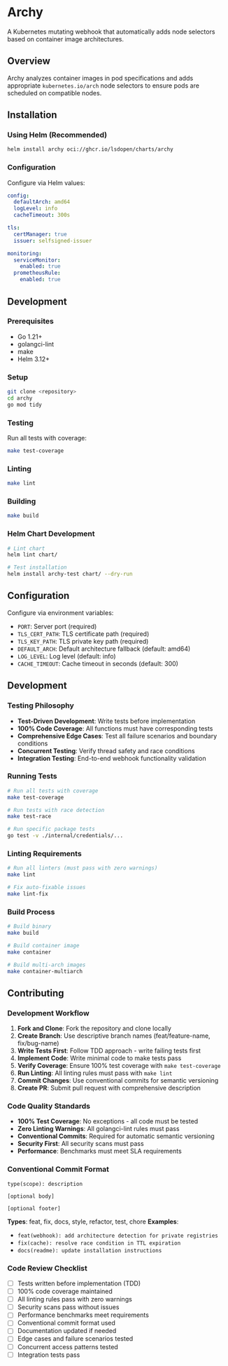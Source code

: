 # Archy

A Kubernetes mutating webhook that automatically adds node selectors based on container image architectures.

## Overview

Archy analyzes container images in pod specifications and adds appropriate `kubernetes.io/arch` node selectors to ensure pods are scheduled on compatible nodes.

## Installation

### Using Helm (Recommended)

```bash
helm install archy oci://ghcr.io/lsdopen/charts/archy
```

### Configuration

Configure via Helm values:

```yaml
config:
  defaultArch: amd64
  logLevel: info
  cacheTimeout: 300s

tls:
  certManager: true
  issuer: selfsigned-issuer

monitoring:
  serviceMonitor:
    enabled: true
  prometheusRule:
    enabled: true
```

## Development

### Prerequisites

- Go 1.21+
- golangci-lint
- make
- Helm 3.12+

### Setup

```bash
git clone <repository>
cd archy
go mod tidy
```

### Testing

Run all tests with coverage:
```bash
make test-coverage
```

### Linting

```bash
make lint
```

### Building

```bash
make build
```

### Helm Chart Development

```bash
# Lint chart
helm lint chart/

# Test installation
helm install archy-test chart/ --dry-run
```

## Configuration

Configure via environment variables:

- `PORT`: Server port (required)
- `TLS_CERT_PATH`: TLS certificate path (required)  
- `TLS_KEY_PATH`: TLS private key path (required)
- `DEFAULT_ARCH`: Default architecture fallback (default: amd64)
- `LOG_LEVEL`: Log level (default: info)
- `CACHE_TIMEOUT`: Cache timeout in seconds (default: 300)

## Development

### Testing Philosophy
- **Test-Driven Development**: Write tests before implementation
- **100% Code Coverage**: All functions must have corresponding tests
- **Comprehensive Edge Cases**: Test all failure scenarios and boundary conditions
- **Concurrent Testing**: Verify thread safety and race conditions
- **Integration Testing**: End-to-end webhook functionality validation

### Running Tests
```bash
# Run all tests with coverage
make test-coverage

# Run tests with race detection
make test-race

# Run specific package tests
go test -v ./internal/credentials/...
```

### Linting Requirements
```bash
# Run all linters (must pass with zero warnings)
make lint

# Fix auto-fixable issues
make lint-fix
```

### Build Process
```bash
# Build binary
make build

# Build container image
make container

# Build multi-arch images
make container-multiarch
```

## Contributing

### Development Workflow
1. **Fork and Clone**: Fork the repository and clone locally
2. **Create Branch**: Use descriptive branch names (feat/feature-name, fix/bug-name)
3. **Write Tests First**: Follow TDD approach - write failing tests first
4. **Implement Code**: Write minimal code to make tests pass
5. **Verify Coverage**: Ensure 100% test coverage with `make test-coverage`
6. **Run Linting**: All linting rules must pass with `make lint`
7. **Commit Changes**: Use conventional commits for semantic versioning
8. **Create PR**: Submit pull request with comprehensive description

### Code Quality Standards
- **100% Test Coverage**: No exceptions - all code must be tested
- **Zero Linting Warnings**: All golangci-lint rules must pass
- **Conventional Commits**: Required for automatic semantic versioning
- **Security First**: All security scans must pass
- **Performance**: Benchmarks must meet SLA requirements

### Conventional Commit Format
```
type(scope): description

[optional body]

[optional footer]
```

**Types**: feat, fix, docs, style, refactor, test, chore
**Examples**:
- `feat(webhook): add architecture detection for private registries`
- `fix(cache): resolve race condition in TTL expiration`
- `docs(readme): update installation instructions`

### Code Review Checklist
- [ ] Tests written before implementation (TDD)
- [ ] 100% code coverage maintained
- [ ] All linting rules pass with zero warnings
- [ ] Security scans pass without issues
- [ ] Performance benchmarks meet requirements
- [ ] Conventional commit format used
- [ ] Documentation updated if needed
- [ ] Edge cases and failure scenarios tested
- [ ] Concurrent access patterns tested
- [ ] Integration tests pass